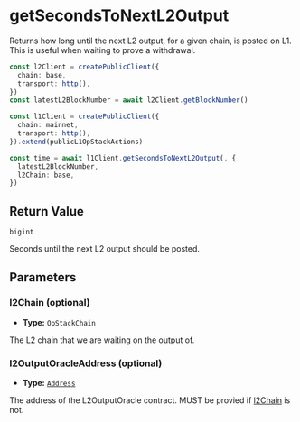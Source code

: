 # getSecondsToNextL2Output

Returns how long until the next L2 output, for a given chain, is posted on L1. This is useful when waiting to prove a withdrawal.

```ts
const l2Client = createPublicClient({
  chain: base,
  transport: http(),
})
const latestL2BlockNumber = await l2Client.getBlockNumber()

const l1Client = createPublicClient({
  chain: mainnet,
  transport: http(),
}).extend(publicL1OpStackActions)

const time = await l1Client.getSecondsToNextL2Output(, {
  latestL2BlockNumber,
  l2Chain: base,
})
```

## Return Value

`bigint`

Seconds until the next L2 output should be posted.

## Parameters

### l2Chain (optional)

- **Type:** `OpStackChain`

The L2 chain that we are waiting on the output of.

### l2OutputOracleAddress (optional)

- **Type:** [`Address`](https://viem.sh/docs/glossary/types#address)

The address of the L2OutputOracle contract. MUST be provied if [l2Chain](l2chain-optional) is not.
